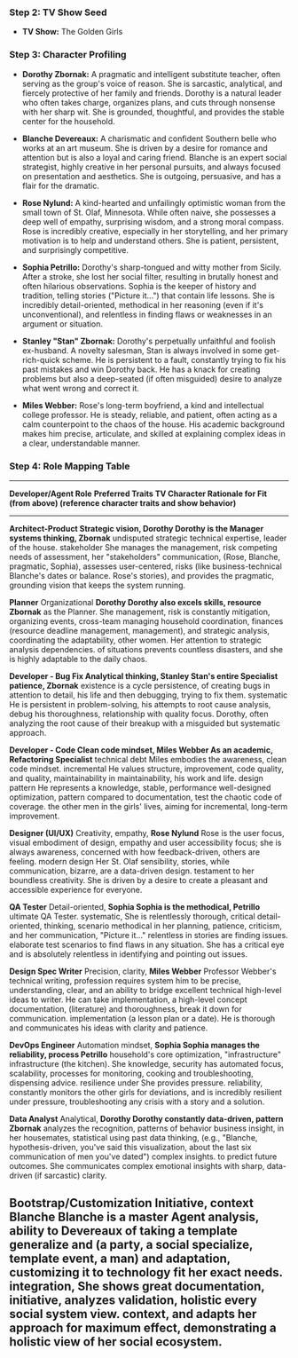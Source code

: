 ### **Step 2: TV Show Seed**

- **TV Show:** The Golden Girls

### **Step 3: Character Profiling**

- **Dorothy Zbornak:** A pragmatic and intelligent substitute teacher,
  often serving as the group\'s voice of reason. She is sarcastic,
  analytical, and fiercely protective of her family and friends. Dorothy
  is a natural leader who often takes charge, organizes plans, and cuts
  through nonsense with her sharp wit. She is grounded, thoughtful, and
  provides the stable center for the household.

- **Blanche Devereaux:** A charismatic and confident Southern belle who
  works at an art museum. She is driven by a desire for romance and
  attention but is also a loyal and caring friend. Blanche is an expert
  social strategist, highly creative in her personal pursuits, and
  always focused on presentation and aesthetics. She is outgoing,
  persuasive, and has a flair for the dramatic.

- **Rose Nylund:** A kind-hearted and unfailingly optimistic woman from
  the small town of St. Olaf, Minnesota. While often naive, she
  possesses a deep well of empathy, surprising wisdom, and a strong
  moral compass. Rose is incredibly creative, especially in her
  storytelling, and her primary motivation is to help and understand
  others. She is patient, persistent, and surprisingly competitive.

- **Sophia Petrillo:** Dorothy\'s sharp-tongued and witty mother from
  Sicily. After a stroke, she lost her social filter, resulting in
  brutally honest and often hilarious observations. Sophia is the keeper
  of history and tradition, telling stories (\"Picture it\...\") that
  contain life lessons. She is incredibly detail-oriented, methodical in
  her reasoning (even if it\'s unconventional), and relentless in
  finding flaws or weaknesses in an argument or situation.

- **Stanley \"Stan\" Zbornak:** Dorothy\'s perpetually unfaithful and
  foolish ex-husband. A novelty salesman, Stan is always involved in
  some get-rich-quick scheme. He is persistent to a fault, constantly
  trying to fix his past mistakes and win Dorothy back. He has a knack
  for creating problems but also a deep-seated (if often misguided)
  desire to analyze what went wrong and correct it.

- **Miles Webber:** Rose\'s long-term boyfriend, a kind and intellectual
  college professor. He is steady, reliable, and patient, often acting
  as a calm counterpoint to the chaos of the house. His academic
  background makes him precise, articulate, and skilled at explaining
  complex ideas in a clear, understandable manner.

### **Step 4: Role Mapping Table**

  ---------------------------------------------------------------------------------------
  **Developer/Agent Role**    **Preferred Traits   **TV Character**  **Rationale for Fit
                              (from above)**                         (reference character
                                                                     traits and show
                                                                     behavior)**
  --------------------------- -------------------- ----------------- --------------------
  **Architect-Product         Strategic vision,    **Dorothy         Dorothy is the
  Manager**                   systems thinking,    Zbornak**         undisputed strategic
                              technical expertise,                   leader of the house.
                              stakeholder                            She manages the
                              management, risk                       competing needs of
                              assessment,                            her \"stakeholders\"
                              communication,                         (Rose, Blanche,
                              pragmatic,                             Sophia), assesses
                              user-centered,                         risks (like
                              business-technical                     Blanche\'s dates or
                              balance.                               Rose\'s stories),
                                                                     and provides the
                                                                     pragmatic, grounding
                                                                     vision that keeps
                                                                     the system running.

  **Planner**                 Organizational       **Dorothy         Dorothy also excels
                              skills, resource     Zbornak**         as the Planner. She
                              management, risk                       is constantly
                              mitigation,                            organizing events,
                              cross-team                             managing household
                              coordination,                          finances (resource
                              deadline management,                   management), and
                              strategic analysis,                    coordinating the
                              adaptability,                          other women. Her
                              attention to                           strategic analysis
                              dependencies.                          of situations
                                                                     prevents countless
                                                                     disasters, and she
                                                                     is highly adaptable
                                                                     to the daily chaos.

  **Developer - Bug Fix       Analytical thinking, **Stanley         Stan\'s entire
  Specialist**                patience,            Zbornak**         existence is a cycle
                              persistence,                           of creating bugs in
                              attention to detail,                   his life and then
                              debugging,                             trying to fix them.
                              systematic                             He is persistent in
                              problem-solving,                       his attempts to
                              root cause analysis,                   debug his
                              thoroughness,                          relationship with
                              quality focus.                         Dorothy, often
                                                                     analyzing the root
                                                                     cause of their
                                                                     breakup with a
                                                                     misguided but
                                                                     systematic approach.

  **Developer - Code          Clean code mindset,  **Miles Webber**  As an academic,
  Refactoring Specialist**    technical debt                         Miles embodies the
                              awareness,                             clean code mindset.
                              incremental                            He values structure,
                              improvement, code                      quality, and
                              quality,                               maintainability in
                              maintainability,                       his work and life.
                              design pattern                         He represents a
                              knowledge,                             stable,
                              performance                            well-designed
                              optimization,                          pattern compared to
                              documentation, test                    the chaotic code of
                              coverage.                              the other men in the
                                                                     girls\' lives,
                                                                     aiming for
                                                                     incremental,
                                                                     long-term
                                                                     improvement.

  **Designer (UI/UX)**        Creativity, empathy, **Rose Nylund**   Rose is the
                              user focus, visual                     embodiment of
                              design,                                empathy and user
                              accessibility                          focus; she is always
                              awareness,                             concerned with how
                              feedback-driven,                       others are feeling.
                              modern design                          Her St. Olaf
                              sensibility,                           stories, while
                              communication,                         bizarre, are a
                              data-driven design.                    testament to her
                                                                     boundless
                                                                     creativity. She is
                                                                     driven by a desire
                                                                     to create a pleasant
                                                                     and accessible
                                                                     experience for
                                                                     everyone.

  **QA Tester**               Detail-oriented,     **Sophia          Sophia is the
                              methodical,          Petrillo**        ultimate QA Tester.
                              systematic,                            She is relentlessly
                              thorough, critical                     detail-oriented,
                              thinking, scenario                     methodical in her
                              planning, patience,                    criticism, and her
                              communication,                         \"Picture it\...\"
                              relentless in                          stories are
                              finding issues.                        elaborate test
                                                                     scenarios to find
                                                                     flaws in any
                                                                     situation. She has a
                                                                     critical eye and is
                                                                     absolutely
                                                                     relentless in
                                                                     identifying and
                                                                     pointing out issues.

  **Design Spec Writer**      Precision, clarity,  **Miles Webber**  Professor Webber\'s
                              technical writing,                     profession requires
                              system                                 him to be precise,
                              understanding,                         clear, and an
                              ability to bridge                      excellent technical
                              high-level ideas to                    writer. He can take
                              implementation,                        a high-level concept
                              documentation,                         (literature) and
                              thoroughness,                          break it down for
                              communication.                         implementation (a
                                                                     lesson plan or a
                                                                     date). He is
                                                                     thorough and
                                                                     communicates his
                                                                     ideas with clarity
                                                                     and patience.

  **DevOps Engineer**         Automation mindset,  **Sophia          Sophia manages the
                              reliability, process Petrillo**        household\'s core
                              optimization,                          \"infrastructure\"
                              infrastructure                         (the kitchen). She
                              knowledge, security                    has automated
                              focus, scalability,                    processes for
                              monitoring,                            cooking and
                              troubleshooting,                       dispensing advice.
                              resilience under                       She provides
                              pressure.                              reliability,
                                                                     constantly monitors
                                                                     the other girls for
                                                                     deviations, and is
                                                                     incredibly resilient
                                                                     under pressure,
                                                                     troubleshooting any
                                                                     crisis with a story
                                                                     and a solution.

  **Data Analyst**            Analytical,          **Dorothy         Dorothy constantly
                              data-driven, pattern Zbornak**         analyzes the
                              recognition,                           patterns of behavior
                              business insight,                      in her housemates,
                              statistical                            using past data
                              thinking,                              (e.g., \"Blanche,
                              hypothesis-driven,                     you\'ve said this
                              visualization,                         about the last six
                              communication of                       men you\'ve dated\")
                              complex insights.                      to predict future
                                                                     outcomes. She
                                                                     communicates complex
                                                                     emotional insights
                                                                     with sharp,
                                                                     data-driven (if
                                                                     sarcastic) clarity.

  **Bootstrap/Customization   Initiative, context  **Blanche         Blanche is a master
  Agent**                     analysis, ability to Devereaux**       of taking a template
                              generalize and                         (a party, a social
                              specialize, template                   event, a man) and
                              adaptation,                            customizing it to
                              technology                             fit her exact needs.
                              integration,                           She shows great
                              documentation,                         initiative, analyzes
                              validation, holistic                   every social
                              system view.                           context, and adapts
                                                                     her approach for
                                                                     maximum effect,
                                                                     demonstrating a
                                                                     holistic view of her
                                                                     social ecosystem.
  ---------------------------------------------------------------------------------------
